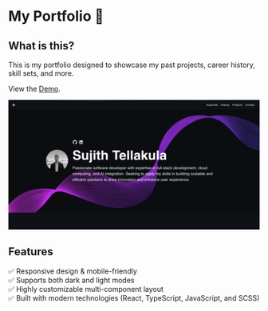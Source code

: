 # My Portfolio 🚀

## What is this?

This is my portfolio designed to showcase my past projects, career history, skill sets, and more.

View the [Demo](https://Sujithrt.github.io/my-portfolio/).

![screenshot](./src/assets//images/screenshot.png)

## Features

✅ Responsive design & mobile-friendly  
✅ Supports both dark and light modes  
✅ Highly customizable multi-component layout  
✅ Built with modern technologies (React, TypeScript, JavaScript, and SCSS)  